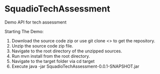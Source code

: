 # SquadioTechAssessment
Demo API for tech assessment

Starting The Demo:

1. Download the source code zip or use git clone <<repourl>> to get the repository.
2. Unzip the source code zip file.
3. Navigate to the root directory of the unzipped sources.
4. Run mvn install from the root directory.
5. Navigate to the target folder via cd target
5. Execute java -jar SquadioTechAssessment-0.0.1-SNAPSHOT.jar
